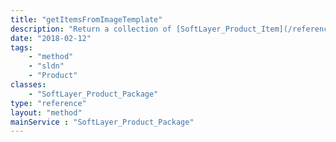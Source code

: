 ```yaml
---
title: "getItemsFromImageTemplate"
description: "Return a collection of [SoftLayer_Product_Item](/reference/datatypes/SoftLayer_Product_Item) objects from a [SoftLayer_Virtual_Guest_Block_Device_Template_Group](/reference/datatypes/SoftLayer_Virtual_Guest_Block_Device_Template_Group) object"
date: "2018-02-12"
tags:
    - "method"
    - "sldn"
    - "Product"
classes:
    - "SoftLayer_Product_Package"
type: "reference"
layout: "method"
mainService : "SoftLayer_Product_Package"
---
```

